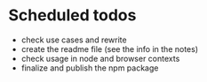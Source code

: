 # Scheduled todos

- check use cases and rewrite
- create the readme file (see the info in the notes)
- check usage in node and browser contexts
- finalize and publish the npm package
